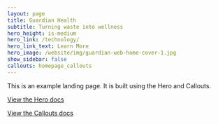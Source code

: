 ```yaml
---
layout: page
title: Guardian Health
subtitle: Turning waste into wellness
hero_height: is-medium
hero_link: /technology/
hero_link_text: Learn More
hero_image: /website/img/guardian-web-home-cover-1.jpg
show_sidebar: false
callouts: homepage_callouts
---
```


This is an example landing page. It is built using the Hero and Callouts.

[View the Hero docs](/bulma-clean-theme/docs/pages/hero/)

[View the Callouts docs](/bulma-clean-theme/docs/page-components/callouts)